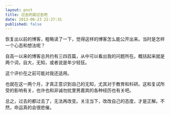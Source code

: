 ```yaml
---
layout: post
title: 过去的就过去吧
date: 2013-06-23 22:27:31
published: false
---
```


恢复出以前的博客，粗略读了一下，觉得这样的博客怎么能公开出来。当时是怎样一个心态和想法呢？

自高一以来的博客总共约有三四百篇，从中可以看出我的问题所在。概括起来就是两个词，自大，无知，或者说是年少轻狂。

这个评价在之前可能对我还适用。

也就在这一两个月，才真正意识到自己的无知，尤其对于教育和科研。这和复试所受的影响有关，也许也和非诚勿扰里男嘉宾的各种经历也有关吧。

总之，过去的都过去了，无法再改变。关注当下，改改自己的态度，才是正解。不然，命运真的会很悲催。
